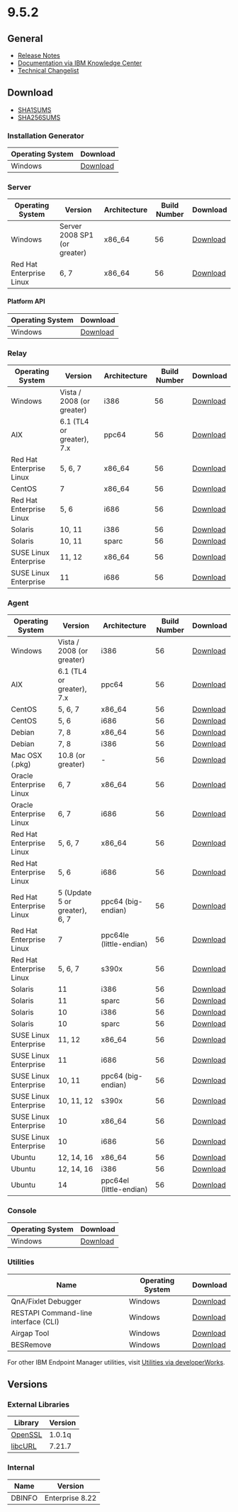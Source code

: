# 9.5.2

## General
* [Release Notes](https://www.ibm.com/developerworks/community/wikis/home?lang=en#!/wiki/Tivoli%20Endpoint%20Manager/page/IBM%20BigFix%209.5.0%20Release%20Notes)
* [Documentation via IBM Knowledge Center](https://www.ibm.com/support/knowledgecenter/SSQL82_9.5.0/com.ibm.bigfix.doc/welcome/BigFix_Platform_welcome.html)
* [Technical Changelist](https://support.bigfix.com/bes/changes/fullchangelist-95.txt)

## Download
* [SHA1SUMS](SHA1SUMS)
* [SHA256SUMS](SHA256SUMS)

### Installation Generator
| Operating System | Download |
| ---------------- | -------- |
| Windows | [Download](http://software.bigfix.com/download/bes/95/BigFix-BES-9.5.2.56.exe) |

### Server
| Operating System | Version | Architecture | Build Number | Download |
| ---------------- | ------- | ------------ | ------------ | -------- |
| Windows | Server 2008 SP1 (or greater) | x86_64 | 56 | [Download](http://software.bigfix.com/download/bes/95/BigFix-BES-Server-9.5.2.56.exe) |
| Red Hat Enterprise Linux | 6, 7 | x86_64 | 56 | [Download](http://software.bigfix.com/download/bes/95/ServerInstaller_9.5.2.56-rhe6.x86_64.tgz) |

#### Platform API
| Operating System | Download |
| ---------------- | -------- |
| Windows | [Download](http://software.bigfix.com/download/bes/95/BigFix-BES-ServerAPI-9.5.2.56.exe) |

### Relay
| Operating System | Version | Architecture | Build Number | Download |
| ---------------- | ------- | ------------ | ------------ | -------- |
| Windows | Vista / 2008 (or greater) | i386 | 56 | [Download](http://software.bigfix.com/download/bes/95/BigFix-BES-Relay-9.5.2.56.exe) |
| AIX | 6.1 (TL4 or greater), 7.x | ppc64 | 56 | [Download](http://software.bigfix.com/download/bes/95/BESRelay-9.5.2.56.ppc64_aix61.pkg) |
| Red Hat Enterprise Linux | 5, 6, 7 | x86_64 | 56 | [Download](http://software.bigfix.com/download/bes/95/BESRelay-9.5.2.56-rhe5.x86_64.rpm) |
| CentOS | 7 | x86_64 | 56 | [Download](http://software.bigfix.com/download/bes/95/BESRelay-9.5.2.56-rhe5.x86_64.rpm) |
| Red Hat Enterprise Linux | 5, 6 | i686 | 56 | [Download](http://software.bigfix.com/download/bes/95/BESRelay-9.5.2.56-rhe5.i686.rpm) |
| Solaris | 10, 11 | i386 | 56 | [Download](http://software.bigfix.com/download/bes/95/BESRelay-9.5.2.56.x86_sol10.pkg) |
| Solaris | 10, 11 | sparc | 56 | [Download](http://software.bigfix.com/download/bes/95/BESRelay-9.5.2.56.sparc_sol10.pkg) |
| SUSE Linux Enterprise | 11, 12 | x86_64 | 56 | [Download](http://software.bigfix.com/download/bes/95/BESRelay-9.5.2.56-sle11.x86_64.rpm) |
| SUSE Linux Enterprise | 11 | i686 | 56 | [Download](http://software.bigfix.com/download/bes/95/BESRelay-9.5.2.56-sle11.i686.rpm) |

### Agent
| Operating System | Version | Architecture | Build Number | Download |
| ---------------- | ------- | ------------ | ------------ | -------- |
| Windows | Vista / 2008 (or greater) | i386 | 56 | [Download](http://software.bigfix.com/download/bes/95/BigFix-BES-Client-9.5.2.56.exe) |
| AIX | 6.1 (TL4 or greater), 7.x | ppc64 | 56 | [Download](http://software.bigfix.com/download/bes/95/BESAgent-9.5.2.56.ppc64_aix61.pkg) |
| CentOS | 5, 6, 7 | x86_64 | 56 | [Download](http://software.bigfix.com/download/bes/95/BESAgent-9.5.2.56-rhe5.x86_64.rpm) |
| CentOS | 5, 6 | i686 | 56 | [Download](http://software.bigfix.com/download/bes/95/BESAgent-9.5.2.56-rhe5.i686.rpm) |
| Debian | 7, 8 | x86_64 | 56 | [Download](http://software.bigfix.com/download/bes/95/BESAgent-9.5.2.56-debian6.amd64.deb) |
| Debian | 7, 8 | i386 | 56 | [Download](http://software.bigfix.com/download/bes/95/BESAgent-9.5.2.56-debian6.i386.deb) |
| Mac OSX (.pkg)| 10.8 (or greater) | - | 56 | [Download](http://software.bigfix.com/download/bes/95/BESAgent-9.5.2.56-BigFix_MacOSX10.7.pkg) |
| Oracle Enterprise Linux | 6, 7 | x86_64 | 56 | [Download](http://software.bigfix.com/download/bes/95/BESAgent-9.5.2.56-rhe5.x86_64.rpm) |
| Oracle Enterprise Linux | 6, 7 | i686 | 56 | [Download](http://software.bigfix.com/download/bes/95/BESAgent-9.5.2.56-rhe5.i686.rpm) |
| Red Hat Enterprise Linux | 5, 6, 7 | x86_64 | 56 | [Download](http://software.bigfix.com/download/bes/95/BESAgent-9.5.2.56-rhe5.x86_64.rpm) |
| Red Hat Enterprise Linux | 5, 6 | i686 | 56 | [Download](http://software.bigfix.com/download/bes/95/BESAgent-9.5.2.56-rhe5.i686.rpm) |
| Red Hat Enterprise Linux | 5 (Update 5 or greater), 6, 7 | ppc64 (big-endian) | 56 | [Download](http://software.bigfix.com/download/bes/95/BESAgent-9.5.2.56-rhe5.ppc64.rpm) |
| Red Hat Enterprise Linux | 7 | ppc64le (little-endian) | 56 | [Download](http://software.bigfix.com/download/bes/95/BESAgent-9.5.2.56-rhe7.ppc64le.rpm) |
| Red Hat Enterprise Linux | 5, 6, 7 | s390x | 56 | [Download](http://software.bigfix.com/download/bes/95/BESAgent-9.5.2.56-rhe5.s390x.rpm) |
| Solaris | 11 | i386 | 56 | [Download](http://software.bigfix.com/download/bes/95/BESAgent-9.5.2.56.x86_sol11.pkg) |
| Solaris | 11 | sparc | 56 | [Download](http://software.bigfix.com/download/bes/95/BESAgent-9.5.2.56.sparc_sol11.pkg) |
| Solaris | 10 | i386 | 56 | [Download](http://software.bigfix.com/download/bes/95/BESAgent-9.5.2.56.x86_sol10.pkg) |
| Solaris | 10 | sparc | 56 | [Download](http://software.bigfix.com/download/bes/95/BESAgent-9.5.2.56.sparc_sol10.pkg) |
| SUSE Linux Enterprise | 11, 12 | x86_64 | 56 | [Download](http://software.bigfix.com/download/bes/95/BESAgent-9.5.2.56-sle11.x86_64.rpm) |
| SUSE Linux Enterprise | 11 | i686 | 56 | [Download](http://software.bigfix.com/download/bes/95/BESAgent-9.5.2.56-sle11.i686.rpm) |
| SUSE Linux Enterprise | 10, 11 | ppc64 (big-endian) | 56 | [Download](http://software.bigfix.com/download/bes/95/BESAgent-9.5.2.56-sle10.ppc64.rpm) |
| SUSE Linux Enterprise | 10, 11, 12 | s390x | 56 | [Download](http://software.bigfix.com/download/bes/95/BESAgent-9.5.2.56-sle10.s390x.rpm) |
| SUSE Linux Enterprise | 10 | x86_64 | 56 | [Download](http://software.bigfix.com/download/bes/95/BESAgent-9.5.2.56-sle10.x86_64.rpm) |
| SUSE Linux Enterprise | 10 | i686 | 56 | [Download](http://software.bigfix.com/download/bes/95/BESAgent-9.5.2.56-sle10.i686.rpm) |
| Ubuntu | 12, 14, 16 | x86_64 | 56 | [Download](http://software.bigfix.com/download/bes/95/BESAgent-9.5.2.56-ubuntu10.amd64.deb) |
| Ubuntu | 12, 14, 16 | i386 | 56 | [Download](http://software.bigfix.com/download/bes/95/BESAgent-9.5.2.56-ubuntu10.i386.deb) | 
| Ubuntu | 14 | ppc64el (little-endian) | 56 | [Download](http://software.bigfix.com/download/bes/95/BESAgent-9.5.2.56-ubuntu144.ppc64el.deb) | 

### Console
| Operating System | Download |
| ---------------- | -------- |
| Windows | [Download](http://software.bigfix.com/download/bes/95/BigFix-BES-Console-9.5.2.56.exe) |

### Utilities
| Name | Operating System | Download |
| ---- | ---------------- | -------- |
| QnA/Fixlet Debugger | Windows | [Download](http://software.bigfix.com/download/bes/95/util/QNA9.5.2.56.zip) |
| RESTAPI Command-line interface (CLI) | Windows | [Download](http://software.bigfix.com/download/bes/95/util/CLI9.5.2.56.zip) |
| Airgap Tool | Windows | [Download](http://software.bigfix.com/download/bes/95/util/AirgapTool9.5.2.56.zip) |
| BESRemove | Windows | [Download](http://software.bigfix.com/download/bes/95/util/BESRemove9.5.2.56.exe) |

For other IBM Endpoint Manager utilities, visit [Utilities via developerWorks](https://www.ibm.com/developerworks/community/wikis/home?lang=en#!/wiki/Tivoli%20Endpoint%20Manager/page/Utilities).

## Versions

### External Libraries
| Library | Version |
| ------- | ------- |
| [OpenSSL](https://www.openssl.org) | 1.0.1q |
| [libcURL](http://curl.haxx.se/libcurl/) | 7.21.7 |

### Internal
| Name | Version |
| ---- | ------- |
| DBINFO | Enterprise 8.22 |
